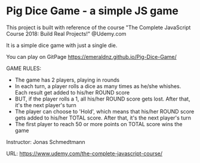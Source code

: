 # Pig Dice Game - a simple JS game

This project is built with reference of the course "The Complete JavaScript Course 2018: Build Real Projects!" @Udemy.com

It is a simple dice game with just a single die. 

You can play on GitPage https://emeraldnz.github.io/Pig-Dice-Game/

GAME RULES:
- The game has 2 players, playing in rounds
- In each turn, a player rolls a dice as many times as he/she whishes. Each result get added to his/her ROUND score
- BUT, if the player rolls a 1, all his/her ROUND score gets lost. After that, it's the next player's turn
- The player can choose to 'Hold', which means that his/her ROUND score gets added to his/her TOTAL score. After that, it's the next player's turn
- The first player to reach 50 or more points on TOTAL score wins the game

Instructor: Jonas Schmedtmann

URL: https://www.udemy.com/the-complete-javascript-course/

